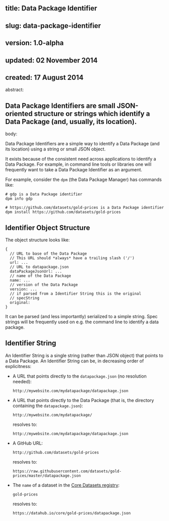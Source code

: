 title: Data Package Identifier
---
slug: data-package-identifier
---
version: 1.0-alpha
---
updated: 02 November 2014
---
created: 17 August 2014
---
abstract:

Data Package Identifiers are small JSON-oriented structure or strings which identify a Data Package (and, usually, its location).
---
body:

Data Package Identifiers are a simple way to identify a Data Package (and its
location) using a string or small JSON object.

It exists because of the consistent need across applications to identify a Data
Package. For example, in command line tools or libraries one will frequently
want to take a Data Package Identifier as an argument.

For example, consider the `dpm` (the Data Package Manager) has commands like:

```
# gdp is a Data Package identifier
dpm info gdp

# https://github.com/datasets/gold-prices is a Data Package identifier
dpm install https://github.com/datasets/gold-prices
```

## Identifier Object Structure

The object structure looks like:

```
{
  // URL to base of the Data Package
  // This URL should *always* have a trailing slash ('/')
  url: ...
  // URL to datapackage.json
  dataPackageJsonUrl: ...
  // name of the Data Package
  name: ...
  // version of the Data Package
  version: ...
  // if parsed from a Identifier String this is the original
  // specString
  original:
}
```

It can be parsed (and less importantly) serialized to a simple string. Spec
strings will be frequently used on e.g. the command line to identify a data
package.

## Identifier String

An Identifier String is a single string (rather than JSON object) that points to a Data Package.  An Identifier String can be, in decreasing order of explicitness:

* A URL that points directly to the `datapackage.json` (no resolution needed):

      http://mywebsite.com/mydatapackage/datapackage.json

* A URL that points directly to the Data Package (that is, the directory containing the `datapackage.json`):

      http://mywebsite.com/mydatapackage/

  resolves to:

      http://mywebsite.com/mydatapackage/datapackage.json

* A GitHub URL:

      http://github.com/datasets/gold-prices

  resolves to:

      https://raw.githubusercontent.com/datasets/gold-prices/master/datapackage.json

* The `name` of a dataset in the [Core Datasets registry](https://datahub.io/core):

      gold-prices

  resolves to:

      https://datahub.io/core/gold-prices/datapackage.json
